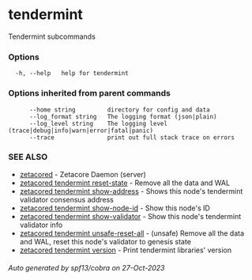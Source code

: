 # tendermint

Tendermint subcommands

### Options

```
  -h, --help   help for tendermint
```

### Options inherited from parent commands

```
      --home string         directory for config and data 
      --log_format string   The logging format (json|plain) 
      --log_level string    The logging level (trace|debug|info|warn|error|fatal|panic) 
      --trace               print out full stack trace on errors
```

### SEE ALSO

* [zetacored](zetacored.md)	 - Zetacore Daemon (server)
* [zetacored tendermint reset-state](zetacored_tendermint_reset-state.md)	 - Remove all the data and WAL
* [zetacored tendermint show-address](zetacored_tendermint_show-address.md)	 - Shows this node's tendermint validator consensus address
* [zetacored tendermint show-node-id](zetacored_tendermint_show-node-id.md)	 - Show this node's ID
* [zetacored tendermint show-validator](zetacored_tendermint_show-validator.md)	 - Show this node's tendermint validator info
* [zetacored tendermint unsafe-reset-all](zetacored_tendermint_unsafe-reset-all.md)	 - (unsafe) Remove all the data and WAL, reset this node's validator to genesis state
* [zetacored tendermint version](zetacored_tendermint_version.md)	 - Print tendermint libraries' version

###### Auto generated by spf13/cobra on 27-Oct-2023
